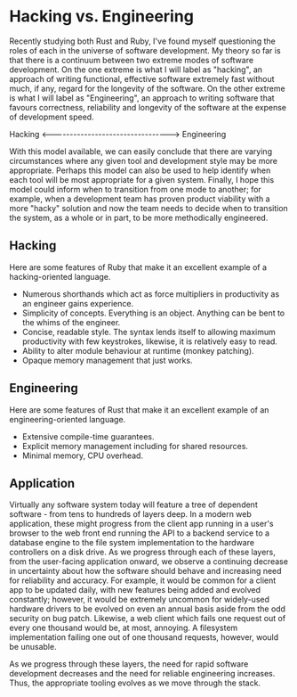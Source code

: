 # Hacking vs. Engineering

Recently studying both Rust and Ruby, I've found myself questioning the roles
of each in the universe of software development. My theory so far is that there
is a continuum between two extreme modes of software development. On the one
extreme is what I will label as "hacking", an approach of writing functional,
effective software extremely fast without much, if any, regard for the
longevity of the software. On the other extreme is what I will label as
"Engineering", an approach to writing software that favours correctness,
reliability and longevity of the software at the expense of development speed.

 Hacking <---------------------------------> Engineering

With this model available, we can easily conclude that there are varying
circumstances where any given tool and development style may be more
appropriate. Perhaps this model can also be used to help identify when each
tool will be most appropriate for a given system. Finally, I hope this model
could inform when to transition from one mode to another; for example, when a
development team has proven product viability with a more "hacky" solution and
now the team needs to decide when to transition the system, as a whole or in
part, to be more methodically engineered.

## Hacking

Here are some features of Ruby that make it an excellent example of a
hacking-oriented language.

- Numerous shorthands which act as force multipliers in productivity as an
engineer gains experience.
- Simplicity of concepts. Everything is an object. Anything can be bent to the
whims of the engineer.
- Concise, readable style. The syntax lends itself to allowing maximum
productivity with few keystrokes, likewise, it is relatively easy to read.
- Ability to alter module behaviour at runtime (monkey patching).
- Opaque memory management that just works.

## Engineering

Here are some features of Rust that make it an excellent example of an
engineering-oriented language.

- Extensive compile-time guarantees.
- Explicit memory management including for shared resources.
- Minimal memory, CPU overhead.

## Application

Virtually any software system today will feature a tree of dependent software -
from tens to hundreds of layers deep. In a modern web application, these might
progress from the client app running in a user's browser to the web front end
running the API to a backend service to a database engine to the file system
implementation to the hardware controllers on a disk drive. As we progress
through each of these layers, from the user-facing application onward, we
observe a continuing decrease in uncertainty about how the software should
behave and increasing need for reliability and accuracy. For example, it would
be common for a client app to be updated daily, with new features being added
and evolved constantly; however, it would be extremely uncommon for widely-used
hardware drivers to be evolved on even an annual basis aside from the odd
security on bug patch. Likewise, a web client which fails one request out of
every one thousand would be, at most, annoying. A filesystem implementation
failing one out of one thousand requests, however, would be unusable.

As we progress through these layers, the need for rapid software development
decreases and the need for reliable engineering increases. Thus, the
appropriate tooling evolves as we move through the stack.
